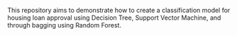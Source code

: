 This repository aims to demonstrate how to create a classification model for housing loan approval using Decision Tree, Support Vector Machine, and through bagging using Random Forest.
